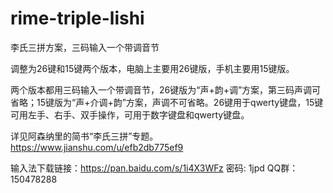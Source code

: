 # rime-triple-lishi
李氏三拼方案，三码输入一个带调音节

调整为26键和15键两个版本，电脑上主要用26键版，手机主要用15键版。

两个版本都用三码输入一个带调音节，26键版为“声+韵+调”方案，第三码声调可省略；15键版为“声+介调+韵”方案，声调不可省略。26键用于qwerty键盘，15键可用左手、右手、双手操作，可用于数字键盘和qwerty键盘。

详见阿森纳里的简书“李氏三拼”专题。
https://www.jianshu.com/u/efb2db775ef9

输入法下载链接：https://pan.baidu.com/s/1i4X3WFz 密码: 1jpd
QQ群：150478288
